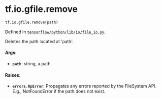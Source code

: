 <div itemscope itemtype="http://developers.google.com/ReferenceObject">
<meta itemprop="name" content="tf.io.gfile.remove" />
<meta itemprop="path" content="Stable" />
</div>

# tf.io.gfile.remove

``` python
tf.io.gfile.remove(path)
```



Defined in [`tensorflow/python/lib/io/file_io.py`](/code/stable/tensorflow/python/lib/io/file_io.py).

Deletes the path located at 'path'.

#### Args:

* <b>`path`</b>: string, a path


#### Raises:

* <b>`errors.OpError`</b>: Propagates any errors reported by the FileSystem API.  E.g.,
  NotFoundError if the path does not exist.